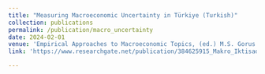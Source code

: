 ```yaml
---
title: "Measuring Macroeconomic Uncertainty in Türkiye (Turkish)"
collection: publications
permalink: /publication/macro_uncertainty
date: 2024-02-01
venue: 'Empirical Approaches to Macroeconomic Topics, (ed.) M.S. Gorus'
link: 'https://www.researchgate.net/publication/384625915_Makro_Iktisadi_Konulara_Ampirik_Yaklasimlar'

---
```

